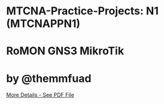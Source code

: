 # MTCNA-Practice-Projects: N1 (MTCNAPPN1)
# RoMON GNS3 MikroTik
# by @themmfuad

[More Details - See PDF File](#https://github.com/themmfuad/MTCNA-Practice-Projects/blob/main/RoMON-GNS3-MikroTik-MTCNAPP1/RoMON-GNS3-MikroTik-MTCNAPP1-by-themmfuad.pdf)
